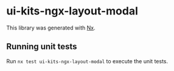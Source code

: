 # ui-kits-ngx-layout-modal

This library was generated with [Nx](https://nx.dev).

## Running unit tests

Run `nx test ui-kits-ngx-layout-modal` to execute the unit tests.
